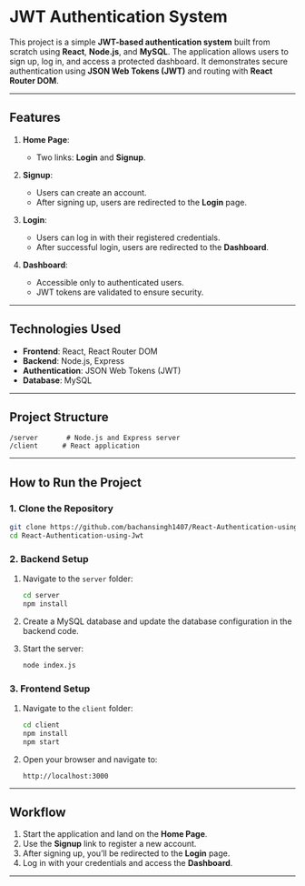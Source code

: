 # JWT Authentication System

This project is a simple **JWT-based authentication system** built from scratch using **React**, **Node.js**, and **MySQL**. The application allows users to sign up, log in, and access a protected dashboard. It demonstrates secure authentication using **JSON Web Tokens (JWT)** and routing with **React Router DOM**.

---

## Features

1. **Home Page**:  
   - Two links: **Login** and **Signup**.

2. **Signup**:  
   - Users can create an account.  
   - After signing up, users are redirected to the **Login** page.

3. **Login**:  
   - Users can log in with their registered credentials.  
   - After successful login, users are redirected to the **Dashboard**.

4. **Dashboard**:  
   - Accessible only to authenticated users.  
   - JWT tokens are validated to ensure security.

---

## Technologies Used

- **Frontend**: React, React Router DOM  
- **Backend**: Node.js, Express  
- **Authentication**: JSON Web Tokens (JWT)  
- **Database**: MySQL  

---

## Project Structure

```
/server       # Node.js and Express server
/client      # React application
```
---

## How to Run the Project

### 1. Clone the Repository
```bash
git clone https://github.com/bachansingh1407/React-Authentication-using-Jwt.git
cd React-Authentication-using-Jwt
```

### 2. Backend Setup
1. Navigate to the `server` folder:
   ```bash
   cd server
   npm install
   ```

2. Create a MySQL database and update the database configuration in the backend code.

3. Start the server:
   ```bash
   node index.js
   ```

### 3. Frontend Setup
1. Navigate to the `client` folder:
   ```bash
   cd client
   npm install
   npm start
   ```

2. Open your browser and navigate to:
   ```
   http://localhost:3000
   ```

---

## Workflow

1. Start the application and land on the **Home Page**.  
2. Use the **Signup** link to register a new account.  
3. After signing up, you’ll be redirected to the **Login** page.  
4. Log in with your credentials and access the **Dashboard**.

---


